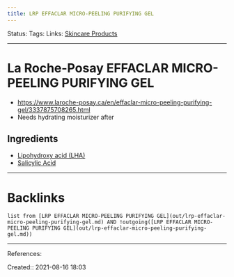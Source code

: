 ```yaml
---
title: LRP EFFACLAR MICRO-PEELING PURIFYING GEL
---
```

Status: 
Tags: 
Links: [Skincare Products](out/skincare-products.md)
___
# La Roche-Posay EFFACLAR MICRO-PEELING PURIFYING GEL
- https://www.laroche-posay.ca/en/effaclar-micro-peeling-purifying-gel/3337875708265.html
- Needs hydrating moisturizer after
## Ingredients
- [Lipohydroxy acid (LHA)](None)
- [Salicylic Acid](out/salicylic-acid.md)
___
# Backlinks
```dataview
list from [LRP EFFACLAR MICRO-PEELING PURIFYING GEL](out/lrp-effaclar-micro-peeling-purifying-gel.md) AND !outgoing([LRP EFFACLAR MICRO-PEELING PURIFYING GEL](out/lrp-effaclar-micro-peeling-purifying-gel.md))
```
___
References:

Created:: 2021-08-16 18:03
